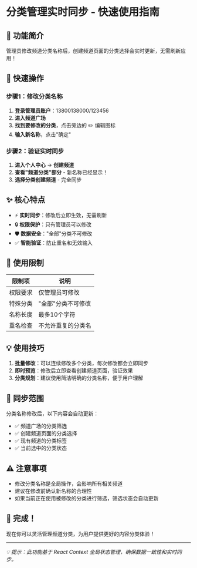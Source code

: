 # 分类管理实时同步 - 快速使用指南

## 🎯 功能简介

管理员修改频道分类名称后，创建频道页面的分类选择会实时更新，无需刷新应用！

## 🚀 快速操作

### 步骤1：修改分类名称
1. **登录管理员账户**：13800138000/123456
2. **进入频道广场**
3. **找到要修改的分类**，点击旁边的 ✏️ 编辑图标
4. **输入新名称**，点击"确定"

### 步骤2：验证实时同步
1. **进入个人中心** → **创建频道**
2. **查看"频道分类"部分** - 新名称已经显示！
3. **选择分类创建频道** - 完全同步

## ✨ 核心特点

- ⚡ **实时同步**：修改后立即生效，无需刷新
- 🔒 **权限保护**：只有管理员可以修改
- 🛡️ **数据安全**："全部"分类不可修改
- ✅ **智能验证**：防止重名和无效输入

## 📝 使用限制

| 限制项 | 说明 |
|--------|------|
| 权限要求 | 仅管理员可修改 |
| 特殊分类 | "全部"分类不可修改 |
| 名称长度 | 最多10个字符 |
| 重名检查 | 不允许重复的分类名 |

## 💡 使用技巧

1. **批量修改**：可以连续修改多个分类，每次修改都会立即同步
2. **即时预览**：修改后立即查看创建频道页面，验证效果
3. **分类规划**：建议使用简洁明确的分类名称，便于用户理解

## 🔄 同步范围

分类名称修改后，以下内容会自动更新：
- ✅ 频道广场的分类筛选
- ✅ 创建频道页面的分类选择
- ✅ 现有频道的分类标签
- ✅ 当前选中的分类状态

## ⚠️ 注意事项

- 修改分类名称是全局操作，会影响所有相关频道
- 建议在修改前确认新名称的合理性
- 如果当前正在使用被修改的分类进行筛选，筛选状态会自动更新

## 🎉 完成！

现在你可以灵活管理频道分类，为用户提供更好的内容分类体验！

---
*💡 提示：此功能基于 React Context 全局状态管理，确保数据一致性和实时同步。*